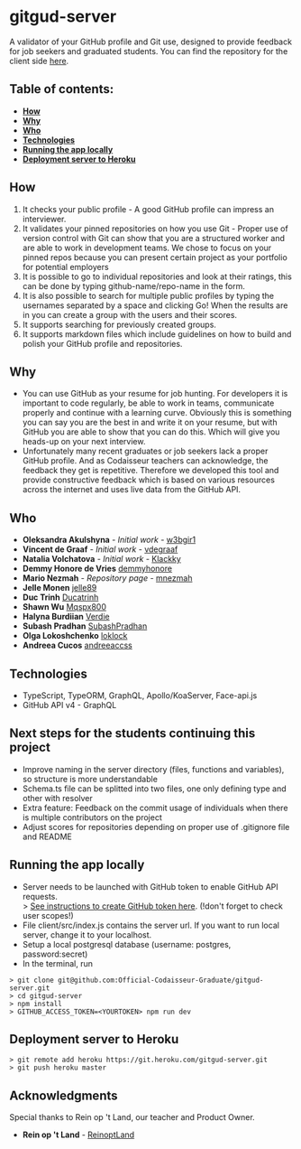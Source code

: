 # gitgud-server

A validator of your GitHub profile and Git use, designed to provide feedback for job seekers and graduated students.
You can find the repository for the client side [here](https://github.com/Official-Codaisseur-Graduate/gitgud-client).

## Table of contents:

- **[How](#how)**
- **[Why](#why)**
- **[Who](#who)**
- **[Technologies](#technologies)**
- **[Running the app locally](#running-the-app-locally)**
- **[Deployment server to Heroku](#deployment-server-to-heroku)**

## How

1. It checks your public profile - A good GitHub profile can impress an interviewer.
2. It validates your pinned repositories on how you use Git - Proper use of version control with Git can show that you are a structured worker and are able to work in development teams. We chose to focus on your pinned repos because you can present certain project as your portfolio for potential employers
3. It is possible to go to individual repositories and look at their ratings, this can be done by typing github-name/repo-name in the form.
4. It is also possible to search for multiple public profiles by typing the usernames separated by a space and clicking Go! When the results are in you can create a group with the users and their scores.
5. It supports searching for previously created groups.
6. It supports markdown files which include guidelines on how to build and polish your GitHub profile and repositories.

## Why

- You can use GitHub as your resume for job hunting. For developers it is important to code regularly, be able to work in teams, communicate properly and continue with a learning curve. Obviously this is something you can say you are the best in and write it on your resume, but with GitHub you are able to show that you can do this. Which will give you heads-up on your next interview.
- Unfortunately many recent graduates or job seekers lack a proper GitHub profile. And as Codaisseur teachers can acknowledge, the feedback they get is repetitive. Therefore we developed this tool and provide constructive feedback which is based on various resources across the internet and uses live data from the GitHub API.

## Who

- **Oleksandra Akulshyna** - _Initial work_ - [w3bgir1](https://github.com/w3bgir1)
- **Vincent de Graaf** - _Initial work_ - [vdegraaf](https://github.com/vdegraaf)
- **Natalia Volchatova** - _Initial work_ - [Klackky](https://github.com/Klackky)
- **Demmy Honore de Vries** [demmyhonore](https://github.com/demmyhonore)
- **Mario Nezmah** - _Repository page_ - [mnezmah](https://github.com/mnezmah)
- **Jelle Monen** [jelle89](https://github.com/jelle89)
- **Duc Trinh** [Ducatrinh](https://github.com/ducatrinh)
- **Shawn Wu** [Mqspx800](https://github.com/Mqspx800)
- **Halyna Burdiian** [Verdie](https://github.com/verdie)
- **Subash Pradhan** [SubashPradhan](https://github.com/SubashPradhan)
- **Olga Lokoshchenko** [loklock](https://github.com/loklock)
- **Andreea Cucos** [andreeaccss](https://github.com/AndreeaCcss)

## Technologies

- TypeScript, TypeORM, GraphQL, Apollo/KoaServer, Face-api.js
- GitHub API v4 - GraphQL

## Next steps for the students continuing this project

- Improve naming in the server directory (files, functions and variables), so structure is more understandable
- Schema.ts file can be splitted into two files, one only defining type and other with resolver
- Extra feature: Feedback on the commit usage of individuals when there is multiple contributors on the project
- Adjust scores for repositories depending on proper use of .gitignore file and README

## Running the app locally

- Server needs to be launched with GitHub token to enable GitHub API requests. <br> > [See instructions to create GitHub token here](https://help.github.com/en/articles/creating-a-personal-access-token-for-the-command-line). (!don't forget to check user scopes!)
- File client/src/index.js contains the server url. If you want to run local server, change it to your localhost.
- Setup a local postgresql database (username: postgres, password:secret)
- In the terminal, run
```
> git clone git@github.com:Official-Codaisseur-Graduate/gitgud-server.git
> cd gitgud-server
> npm install
> GITHUB_ACCESS_TOKEN=<YOURTOKEN> npm run dev
```

## Deployment server to Heroku

```
> git remote add heroku https://git.heroku.com/gitgud-server.git
> git push heroku master
```

## Acknowledgments

Special thanks to Rein op 't Land, our teacher and Product Owner.

- **Rein op 't Land** - [ReinoptLand](https://github.com/Reinoptland)
